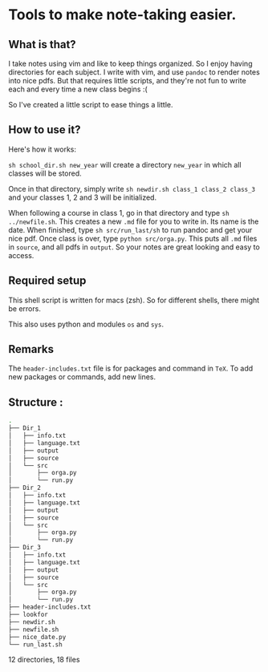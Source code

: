 # Tools to make note-taking easier.

## What is that?

I take notes using vim and like to keep things organized. So I enjoy having directories for each subject. I write with vim, and use `pandoc` to render notes into nice pdfs. But that requires little scripts, and they're not fun to write each and every time a new class begins :(

So I've created a little script to ease things a little.

## How to use it?

Here's how it works:

`sh school_dir.sh new_year` will create a directory `new_year` in which all classes will be stored.

Once in that directory, simply write `sh newdir.sh class_1 class_2 class_3` and your classes 1, 2 and 3 will be initialized.

When following a course in class 1, go in that directory and type `sh ../newfile.sh`. This creates a new `.md` file for you to write in. Its name is the date. When finished, type `sh src/run_last/sh` to run pandoc and get your nice pdf. Once class is over, type `python src/orga.py`. This puts all `.md` files in `source`, and all pdfs in `output`. So your notes are great looking and easy to access.

## Required setup

This shell script is written for macs (zsh). So for different shells, there might be errors.

This also uses python and modules `os` and `sys`.

## Remarks

The `header-includes.txt` file is for packages and command in `TeX`. To add new packages or commands, add new lines.

## Structure :

```bash
.
├── Dir_1
│   ├── info.txt
│   ├── language.txt
│   ├── output
│   ├── source
│   └── src
│       ├── orga.py
│       └── run.py
├── Dir_2
│   ├── info.txt
│   ├── language.txt
│   ├── output
│   ├── source
│   └── src
│       ├── orga.py
│       └── run.py
├── Dir_3
│   ├── info.txt
│   ├── language.txt
│   ├── output
│   ├── source
│   └── src
│       ├── orga.py
│       └── run.py
├── header-includes.txt
├── lookfor
├── newdir.sh
├── newfile.sh
├── nice_date.py
└── run_last.sh
```

12 directories, 18 files

